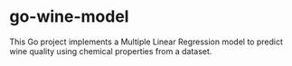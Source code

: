 # go-wine-model
This Go project implements a Multiple Linear Regression model to predict wine quality using chemical properties from a dataset.
